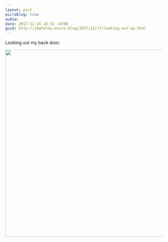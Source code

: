 ```yaml
---
layout: post
microblog: true
audio: 
date: 2017-12-16 18:32 -0700
guid: http://jbwhaley.micro.blog/2017/12/17/looking-out-my.html
---
```

Looking out my back door.

<img src="http://www.jarrodwhaley.com/uploads/2017/bf35b8e215.jpg" width="600" height="599" />
